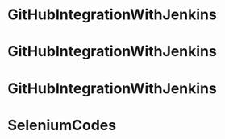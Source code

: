 # GitHubIntegrationWithJenkins 
# GitHubIntegrationWithJenkins 
# GitHubIntegrationWithJenkins 
# SeleniumCodes 

